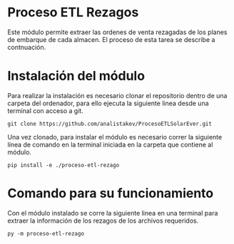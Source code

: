 # Proceso ETL Rezagos

Este módulo permite extraer las ordenes de venta rezagadas de los planes de embarque de cada almacen. El proceso de esta tarea se describe a contnuación.

# Instalación del módulo

Para realizar la instalación es necesario clonar el repositorio dentro de una carpeta del ordenador, para ello ejecuta la siguiente linea desde una terminal con acceso a git.

```
git clone https://github.com/analistakev/ProcesoETLSolarEver.git
```

Una vez clonado, para instalar el módulo es necesario correr la siguiente línea de comando en la terminal iniciada en la carpeta que contiene al módulo.

```
pip install -e ./proceso-etl-rezago
```

# Comando para su funcionamiento

Con el módulo instalado se corre la siguiente linea en una terminal para extraer la información de los rezagos de los archivos requeridos.

```
py -m proceso-etl-rezago
```